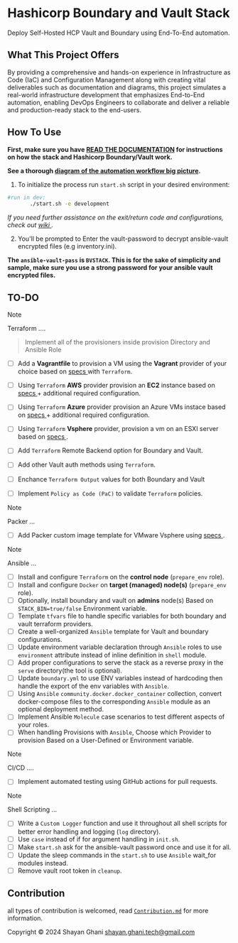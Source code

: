 # Hashicorp Boundary and Vault Stack
Deploy Self-Hosted HCP Vault and Boundary using End-To-End automation.

## What This Project Offers
By providing a comprehensive and hands-on experience in Infrastructure as Code (IaC) and Configuration Management along with creating vital deliverables such as documentation and diagrams, this project simulates a real-world infrastructure development that emphasizes End-to-End automation, enabling DevOps Engineers to collaborate and deliver a reliable and production-ready stack to the end-users.

## How To Use
**First, make sure you have [READ THE DOCUMENTATION](./artifacts/wiki.md) for instructions on how the stack and Hashicorp Boundary/Vault work.**

**See a thorough [diagram of the automation workflow big picture](https://linktw.in/nWgoiO).**



1. To initialize the process run `start.sh` script in your desired environment:
 ```bash
 #run in dev:
        ./start.sh -e development
 ```

*If you need further assistance on the exit/return code and configurations, check out [ wiki ](./artifacts/wiki.md).*

2. You'll be prompted to Enter the vault-password to decrypt ansible-vault encrypted files (e.g inventory.ini).

**The `ansible-vault-pass` is `BVSTACK`. This is for the sake of simplicity and sample, make sure you use a strong password for your ansible vault encrypted files.**

## TO-DO
> [!NOTE]  
> Terraform ....

> Implement all of the provisioners inside provision Directory and Ansible Role 

- [ ] Add a **Vagrantfile** to provision a VM using the **Vagrant** provider of your choice based on [ specs ](./provision/specs.txt) with `Terraform`.

- [ ] Using `Terraform` **AWS** provider provision an **EC2** instance based on [ specs ](./provision/specs.txt) + additional required configuration.

- [ ] Using `Terraform` **Azure** provider provision an Azure VMs instace based on [ specs ](./provision/specs.txt) + additional required configuration.

- [ ] Using `Terraform` **Vsphere** provider, provision a vm on an ESXI server based on [ specs ](./provision/specs.txt). 


- [ ] Add `Terraform` Remote Backend option for Boundary and Vault. 
- [ ] Add other Vault auth methods using `Terraform`.
- [ ] Enchance `Terraform Output` values for both Boundary and Vault
- [ ] Implement `Policy as Code (PaC)` to validate `Terraform` policies.

> [!NOTE]
> Packer ...

- [ ] Add Packer custom image template for VMware Vsphere using [ specs ](./provision/specs.txt).

> [!NOTE]  
> Ansible ... 

- [ ] Install and configure `Terraform` on the **control node** (`prepare_env` role).
- [ ] Install and configure `Docker` on **target (managed) node(s)** (`prepare_env` role).
- [ ] Optionally, install boundary and vault on **admins** node(s) Based on `STACK_BIN=true/false` Environment variable. 
- [ ] Template `tfvars` file to handle specific variables for both boundary and vault terraform providers.
- [ ] Create a well-organized `Ansible` template for Vault and boundary configurations.
- [ ] Update environment variable declaration through `Ansible` roles to use `environment` attribute instead of inline definition in `shell` module.
- [ ] Add proper configurations to serve the stack as a reverse proxy in the `serve` directory(the tool is optional).
- [ ] Update `boundary.yml` to use ENV variables instead of hardcoding then handle the export of the env variables with `Ansible`.
- [ ] Using `Ansible` `community.docker.docker_container` collection, convert docker-compose files to the corresponding `Ansible` module as an optional deployment method.
- [ ] Implement Ansible `Molecule` case scenarios to test different aspects of your roles.
- [ ] When handling Provisions with `Ansible`, Choose which Provider to provision Based on a User-Defined or Environment variable.

> [!NOTE]  
> CI/CD ....

- [ ] Implement automated testing using GitHub actions for pull requests. 

> [!NOTE]  
> Shell Scripting ... 

- [ ] Write a `Custom Logger` function and use it throughout all shell scripts for better error handling and logging (`log` directory).
- [ ] Use `case` instead of if for argument handling in `init.sh`.
- [ ] Make `start.sh` ask for the ansible-vault password once and use it for all.
- [ ] Update the sleep commands in the `start.sh` to use `Ansible` wait_for modules instead.
- [ ] Remove vault root token in `cleanup`.

## Contribution
all types of contribution is welcomed, read [`Contribution.md`](./Contributing.md) for more information.

Copyright © 2024 Shayan Ghani shayan.ghani.tech@gmail.com